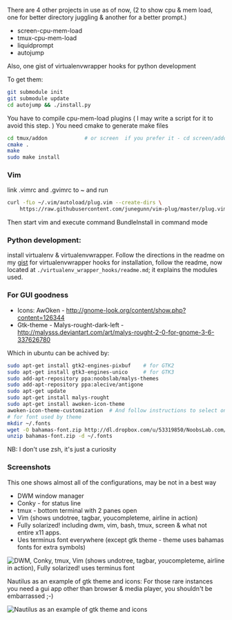 There are 4 other projects in use as of now, (2 to show cpu & mem load, one for better directory juggling & another for a better prompt.)
- screen-cpu-mem-load
- tmux-cpu-mem-load
- liquidprompt
- autojump

Also, one gist of virtualenvwrapper hooks for python development

To get them:

```bash
git submodule init
git submodule update
cd autojump && ./install.py
```


You have to compile cpu-mem-load plugins ( I may write a script for it to avoid this step. )
You need cmake to generate make files

```bash
cd tmux/addon            # or screen  if you prefer it - cd screen/addon
cmake .
make
sudo make install
```
### Vim

link .vimrc and .gvimrc to ~ and run

```bash
curl -fLo ~/.vim/autoload/plug.vim --create-dirs \
    https://raw.githubusercontent.com/junegunn/vim-plug/master/plug.vim
```

Then start vim and execute command BundleInstall in command mode

### Python development:

install virtualenv & virtualenvwrapper.
Follow the directions in the readme on my [gist](https://gist.github.com/kra3/6224580) for virtualenvwrapper hooks
for installation, follow the readme, now located at `./virtualenv_wrapper_hooks/readme.md`; it explains the modules used.


### For GUI goodness

- Icons: AwOken -  http://gnome-look.org/content/show.php?content=126344
- Gtk-theme - Malys-rought-dark-left - http://malysss.deviantart.com/art/malys-rought-2-0-for-gnome-3-6-337626780

Which in ubuntu can be achived by:

``` bash
sudo apt-get install gtk2-engines-pixbuf    # for GTK2
sudo apt-get install gtk3-engines-unico     # for GTK3
sudo add-apt-repository ppa:noobslab/malys-themes
sudo add-apt-repository ppa:alecive/antigone
sudo apt-get update
sudo apt-get install malys-rought
sudo apt-get install awoken-icon-theme
awoken-icon-theme-customization  # And follow instructions to select one out of many icon variations
# for font used by theme
mkdir ~/.fonts
wget -O bahamas-font.zip http://dl.dropbox.com/u/53319850/NoobsLab.com/bahamas-font.zip
unzip bahamas-font.zip -d ~/.fonts
```


NB: I don't use zsh, it's just a curiosity

### Screenshots

This one shows almost all of the configurations, may be not in a best way
- DWM window manager
- Conky -  for status line
- tmux - bottom terminal with 2 panes open
- Vim (shows undotree, tagbar, youcompleteme, airline in action)
- Fully solarized! including dwm, vim, bash, tmux, screen & what not entire x11 apps.
- Ues terminus font everywhere (except gtk theme - theme uses bahamas fonts for extra symbols)

![DWM, Conky, tmux, Vim (shows undotree, tagbar, youcompleteme, airline in action), Fully solarized! uses terminus font](screenshots/vim-bash-tmux.jpg)

Nautilus as an example of gtk theme and icons:
For those rare instances you need a gui app other than browser & media player, you shouldn't be embarrassed ;-)

![Nautilus as an example of gtk theme and icons](screenshots/gtk.jpg)

